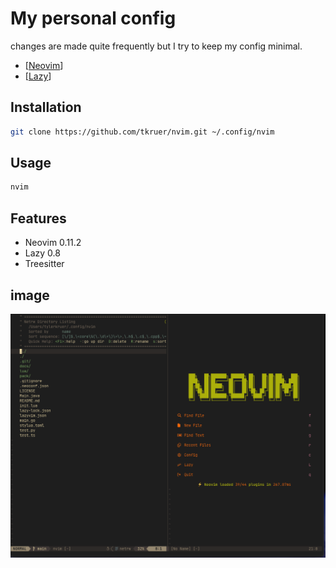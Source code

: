 # My personal config

changes are made quite frequently but I try to keep my config minimal.

- [[Neovim](https://neovim.io/)]
- [[Lazy](https://github.com/folke/lazy.nvim)]

## Installation

```bash
git clone https://github.com/tkruer/nvim.git ~/.config/nvim
```

## Usage

```bash
nvim
```

## Features

- Neovim 0.11.2
- Lazy 0.8
- Treesitter

## image

![image](https://github.com/tkruer/nvim/blob/main/docs/img.png)


